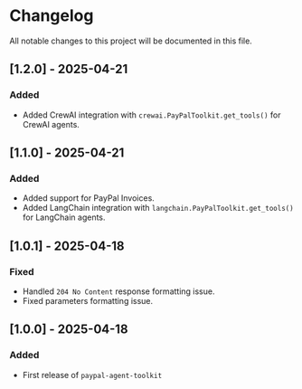 # Changelog

All notable changes to this project will be documented in this file.

## [1.2.0] - 2025-04-21
### Added
- Added CrewAI integration with `crewai.PayPalToolkit.get_tools()` for CrewAI agents.

## [1.1.0] - 2025-04-21
### Added
- Added support for PayPal Invoices.
- Added LangChain integration with `langchain.PayPalToolkit.get_tools()` for LangChain agents.

## [1.0.1] - 2025-04-18
### Fixed
- Handled `204 No Content` response formatting issue.
- Fixed parameters formatting issue.

## [1.0.0] - 2025-04-18
### Added
- First release of `paypal-agent-toolkit`
